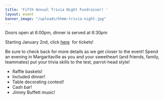 ```yaml
---
title: 'Fifth Annual Trivia Night Fundraiser! '
layout: event
banner_image: "/uploads/hhmm-trivia-night.jpg"
---
```


​​​​Doors open at 6:00pm, dinner is served at 6:30pm

Starting January 2nd, click [here](https://www.eventbrite.com/e/healing-hands-medical-mission-5th-annual-trivia-night-tickets-776270494947)&nbsp; for tickets!

Be sure to check back for more details as we get closer to the event! Spend an evening in Margaritaville as you and your sweetheart (and friends, family, teammates) put your trivia skills to the test, parrot-head style!

* Raffle baskets!
* Included dinner!
* Table decorating contest!
* Cash bar!
* Jimmy Buffett music!